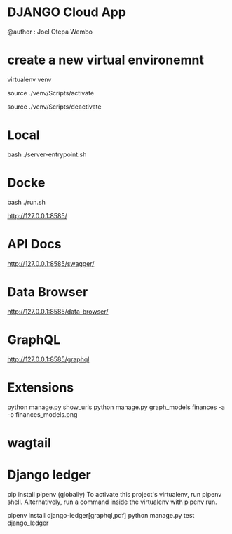 # DJANGO Cloud App

@author : Joel Otepa Wembo

# create a new virtual environemnt
virtualenv venv 

source ./venv/Scripts/activate

source ./venv/Scripts/deactivate

# Local 

bash ./server-entrypoint.sh

# Docke

bash ./run.sh

http://127.0.0.1:8585/

# API Docs

http://127.0.0.1:8585/swagger/

# Data Browser

http://127.0.0.1:8585/data-browser/

# GraphQL
http://127.0.0.1:8585/graphql

# Extensions
python manage.py show_urls
python manage.py graph_models finances -a -o finances_models.png

# wagtail

# Django ledger
pip install pipenv (globally)
To activate this project's virtualenv, run pipenv shell.
Alternatively, run a command inside the virtualenv with pipenv run.

pipenv install django-ledger[graphql,pdf]
python manage.py test django_ledger
